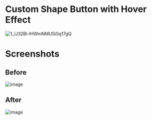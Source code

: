 # Custom Shape Button with Hover Effect

![1_lJ32Bl-lHWmNMUSiSq17gQ](https://user-images.githubusercontent.com/72864817/171863780-16f7afb7-32a5-4547-a427-23c8a8ed0524.png)

# Screenshots

## Before

![image](https://user-images.githubusercontent.com/72864817/176004423-aa6f4ea4-8dc1-462f-9565-d338f7acb9e4.png)

## After

![image](https://user-images.githubusercontent.com/72864817/176004549-47812b84-2156-4ec6-87f9-01cd30452f68.png)

